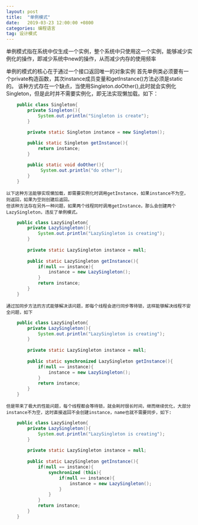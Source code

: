 ```yaml
---
layout: post
title:  "单例模式"
date:   2019-03-23 12:00:00 +0800
categories: 编程语言
tag: 设计模式
---
```



   单例模式指在系统中仅生成一个实例，整个系统中只使用这一个实例，能够减少实例化的操作，即减少系统中new的操作，从而减少内存的使用频率

   单例的模式的核心在于通过一个接口返回唯一的对象实例
   首先单例类必须要有一个private构造函数，其次instance成员变量和getInstance()方法必须是static的。
    该种方式存在一个缺点，当使用Singleton.doOther(),此时就会实例化Singleton，但是此时并不需要实例化，即无法实现懒加载。如下：
    
```java
    public class Singleton{
        private Singleton(){
            System.out.println("Singleton is create");
        }

        private static Singleton instance = new Singleton();
        
        public static Singleton getInstance(){
            return instance;
        }

        public static void doOther(){
             System.out.println("do other");
        }
    }
``` 

    以下这种方法能够实现懒加载，即需要实例化时调用getInstance，如果instance不为空，则返回，如果为空则创建后返回。
    但该种方法存在另外一种问题，如果两个线程同时调用getInstance，那么会创建两个LazySingleton，违反了单例模式。
```java
    public class LazySingleton{
        private LazySingleton(){
            System.out.println("LazySingleton is creating");
        }
        
        private static LazySingleton instance = null;
        
        public static LazySingleton getInstance(){
            if(null == instance){
                instance = new LazySingleton();
            }
            return instance;
        }
    }
``` 
    
    通过加同步方法的方式能够解决该问题，即每个线程会进行同步等待锁，这样能够解决线程不安全问题，如下
```java
    public class LazySingleton{
        private LazySingleton(){
            System.out.println("LazySingleton is creating");
        }
        
        private static LazySingleton instance = null;
        
        public static synchronized LazySingleton getInstance(){
            if(null == instance){
                instance = new LazySingleton();
            }
            return instance;
        }
    }
``` 
    
    但是带来了极大的性能问题，每个线程都会等待锁，就会耗时很长时间，继而继续优化，大部分instance不为空，这时直接返回不会创建instance，name也就不需要同步，如下:
```java
    public class LazySingleton{
        private LazySingleton(){
            System.out.println("LazySingleton is creating");
        }
        
        private static LazySingleton instance = null;
        
        public static LazySingleton getInstance(){
            if(null == instance){
                synchronized (this){
                    if(null == instance){
                        instance = new LazySingleton();
                    }
                } 
            }
            return instance;
        }
    }
``` 






